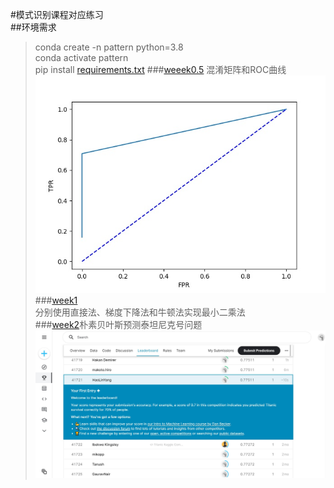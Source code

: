 #模式识别课程对应练习  
##环境需求  
>conda create -n pattern python=3.8  
>conda activate pattern  
>pip install [requirements.txt](requirements.txt)
###[weeek0.5](week0.5.py) 混淆矩阵和ROC曲线  
![ORC](output/week0.5/ROC_curve.jpg)  
###[week1](week1.py)  
分别使用直接法、梯度下降法和牛顿法实现最小二乘法  
###[week2](week2.py)朴素贝叶斯预测泰坦尼克号问题  
![Titanic](output/week2/kaggle_Titanic.jpg)  
